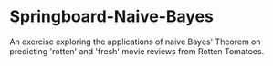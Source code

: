 # Springboard-Naive-Bayes

An exercise exploring the applications of naive Bayes' Theorem on predicting 'rotten' and 'fresh' movie reviews from Rotten Tomatoes. 

